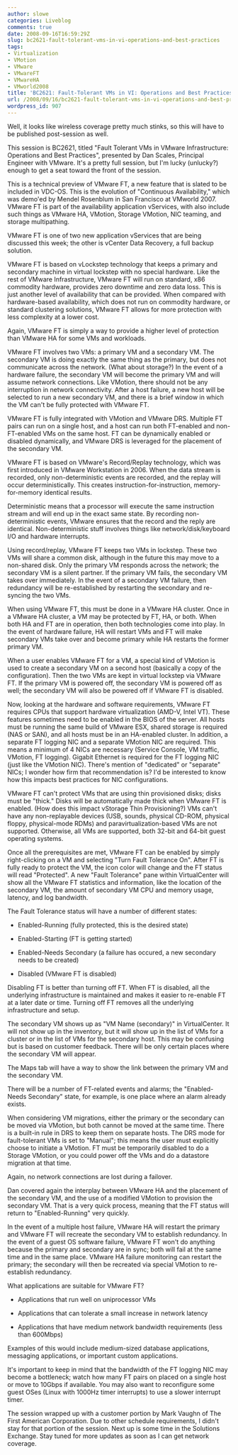 ```yaml
---
author: slowe
categories: Liveblog
comments: true
date: 2008-09-16T16:59:29Z
slug: bc2621-fault-tolerant-vms-in-vi-operations-and-best-practices
tags:
- Virtualization
- VMotion
- VMware
- VMwareFT
- VMwareHA
- VMworld2008
title: 'BC2621: Fault-Tolerant VMs in VI: Operations and Best Practices'
url: /2008/09/16/bc2621-fault-tolerant-vms-in-vi-operations-and-best-practices/
wordpress_id: 907
---
```


Well, it looks like wireless coverage pretty much stinks, so this will have to be published post-session as well.

This session is BC2621, titled "Fault Tolerant VMs in VMware Infrastructure: Operations and Best Practices", presented by Dan Scales, Principal Engineer with VMware. It's a pretty full session, but I'm lucky (unlucky?) enough to get a seat toward the front of the session.

This is a technical preview of VMware FT, a new feature that is slated to be included in VDC-OS. This is the evolution of "Continuous Availability," which was demo'ed by Mendel Rosenblum in San Francisco at VMworld 2007. VMware FT is part of the availability application vServices, with also include such things as VMware HA, VMotion, Storage VMotion, NIC teaming, and storage multipathing.

VMware FT is one of two new application vServices that are being discussed this week; the other is vCenter Data Recovery, a full backup solution.

VMware FT is based on vLockstep technology that keeps a primary and secondary machine in virtual lockstep with no special hardware. Like the rest of VMware Infrastructure, VMware FT will run on standard, x86 commodity hardware, provides zero downtime and zero data loss. This is just another level of availability that can be provided. When compared with hardware-based availability, which does not run on commodity hardware, or standard clustering solutions, VMware FT allows for more protection with less complexity at a lower cost.

Again, VMware FT is simply a way to provide a higher level of protection than VMware HA for some VMs and workloads.

VMware FT involves two VMs: a primary VM and a secondary VM. The secondary VM is doing exactly the same thing as the primary, but does not communicate across the network. (What about storage?) In the event of a hardware failure, the secondary VM will become the primary VM and will assume network connections. Like VMotion, there should not be any interruption in network connectivity. After a host failure, a new host will be selected to run a new secondary VM, and there is a brief window in which the VM can't be fully protected with VMware FT.

VMware FT is fully integrated with VMotion and VMware DRS. Multiple FT pairs can run on a single host, and a host can run both FT-enabled and non-FT-enabled VMs on the same host. FT can be dynamically enabled or disabled dynamically, and VMware DRS is leveraged for the placement of the secondary VM.

VMware FT is based on VMware's Record/Replay technology, which was first introduced in VMware Workstation in 2006. When the data stream is recorded, only non-deterministic events are recorded, and the replay will occur deterministically. This creates instruction-for-instruction, memory-for-memory identical results.

Deterministic means that a processor will execute the same instruction stream and will end up in the exact same state. By recording non-deterministic events, VMware ensures that the record and the reply are identical. Non-deterministic stuff involves things like network/disk/keyboard I/O and hardware interrupts.

Using record/replay, VMware FT keeps two VMs in lockstep. These two VMs will share a common disk, although in the future this may move to a non-shared disk. Only the primary VM responds across the network; the secondary VM is a silent partner. If the primary VM fails, the secondary VM takes over immediately. In the event of a secondary VM failure, then redundancy will be re-established by restarting the secondary and re-syncing the two VMs.

When using VMware FT, this must be done in a VMware HA cluster. Once in a VMware HA cluster, a VM may be protected by FT, HA, or both. When both HA and FT are in operation, then both technologies come into play. In the event of hardware failure, HA will restart VMs and FT will make secondary VMs take over and become primary while HA restarts the former primary VM.

When a user enables VMware FT for a VM, a special kind of VMotion is used to create a secondary VM on a second host (basically a copy of the configuration). Then the two VMs are kept in virtual lockstep via VMware FT. If the primary VM is powered off, the secondary VM is powered off as well; the secondary VM will also be powered off if VMware FT is disabled.

Now, looking at the hardware and software requirements, VMware FT requires CPUs that support hardware virtualization (AMD-V, Intel VT). These features sometimes need to be enabled in the BIOS of the server. All hosts must be running the same build of VMware ESX, shared storage is required (NAS or SAN), and all hosts must be in an HA-enabled cluster. In addition, a separate FT logging NIC and a separate VMotion NIC are required. This means a minimum of 4 NICs are necessary (Service Console, VM traffic, VMotion, FT logging). Gigabit Ethernet is required for the FT logging NIC (just like the VMotion NIC). There's mention of "dedicated" or "separate" NICs; I wonder how firm that recommendation is? I'd be interested to know how this impacts best practices for NIC configurations.

VMware FT can't protect VMs that are using thin provisioned disks; disks must be "thick." Disks will be automatically made thick when VMware FT is enabled. (How does this impact vStorage Thin Provisioning?) VMs can't have any non-replayable devices (USB, sounds, physical CD-ROM, physical floppy, physical-mode RDMs) and paravirtualization-based VMs are not supported. Otherwise, all VMs are supported, both 32-bit and 64-bit guest operating systems.

Once all the prerequisites are met, VMware FT can be enabled by simply right-clicking on a VM and selecting "Turn Fault Tolerance On". After FT is fully ready to protect the VM, the icon color will change and the FT status will read "Protected". A new "Fault Tolerance" pane within VirtualCenter will show all the VMware FT statistics and information, like the location of the secondary VM, the amount of secondary VM CPU and memory usage, latency, and log bandwidth.

The Fault Tolerance status will have a number of different states:

* Enabled-Running (fully protected, this is the desired state)

* Enabled-Starting (FT is getting started)

* Enabled-Needs Secondary (a failure has occured, a new secondary needs to be created)

* Disabled (VMware FT is disabled)

Disabling FT is better than turning off FT. When FT is disabled, all the underlying infrastructure is maintained and makes it easier to re-enable FT at a later date or time. Turning off FT removes all the underlying infrastructure and setup.

The secondary VM shows up as "VM Name (secondary)" in VirtualCenter. It will not show up in the inventory, but it will show up in the list of VMs for a cluster or in the list of VMs for the secondary host. This may be confusing but is based on customer feedback. There will be only certain places where the secondary VM will appear.

The Maps tab will have a way to show the link between the primary VM and the secondary VM.

There will be a number of FT-related events and alarms; the "Enabled-Needs Secondary" state, for example, is one place where an alarm already exists.

When considering VM migrations, either the primary or the secondary can be moved via VMotion, but both cannot be moved at the same time. There is a built-in rule in DRS to keep them on separate hosts. The DRS mode for fault-tolerant VMs is set to "Manual"; this means the user must explicitly choose to initiate a VMotion. FT must be temporarily disabled to do a Storage VMotion, or you could power off the VMs and do a datastore migration at that time.

Again, no network connections are lost during a failover.

Dan covered again the interplay between VMware HA and the placement of the secondary VM, and the use of a modified VMotion to provision the secondary VM. That is a very quick process, meaning that the FT status will return to "Enabled-Running" very quickly.

In the event of a multiple host failure, VMware HA will restart the primary and VMware FT will recreate the secondary VM to establish redundancy. In the event of a guest OS software failure, VMware FT won't do anything because the primary and secondary are in sync; both will fail at the same time and in the same place. VMware HA failure monitoring can restart the primary; the secondary will then be recreated via special VMotion to re-establish redundancy.

What applications are suitable for VMware FT?

* Applications that run well on uniprocessor VMs

* Applications that can tolerate a small increase in network latency

* Applications that have medium network bandwidth requirements (less than 600Mbps)

Examples of this would include medium-sized database applications, messaging applications, or important custom applications.

It's important to keep in mind that the bandwidth of the FT logging NIC may become a bottleneck; watch how many FT pairs on placed on a single host or move to 10Gbps if available. You may also want to reconfigure some guest OSes (Linux with 1000Hz timer interrupts) to use a slower interrupt timer.

The session wrapped up with a customer portion by Mark Vaughn of The First American Corporation. Due to other schedule requirements, I didn't stay for that portion of the session. Next up is some time in the Solutions Exchange. Stay tuned for more updates as soon as I can get network coverage.
